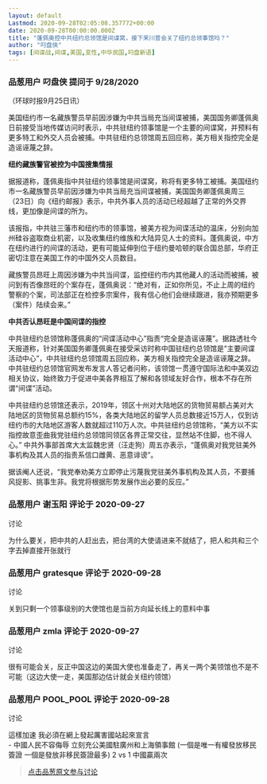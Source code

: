 ```yaml
---
layout: default
Lastmod: 2020-09-28T02:05:08.357772+00:00
date: 2020-09-28T00:00:00.000Z
title: "蓬佩奥控中共纽约总领馆是间谍窝，接下来川普会关了纽约总领事馆吗？"
author: "叼盘侠"
tags: [间谍战,间谍,美国,变性,中华民国,叼盘新语]
---
```



### 品葱用户 **叼盘侠** 提问于 9/28/2020
    
（环球时报9月25日讯）  
  
美国纽约市一名藏族警员早前因涉嫌为中共当局充当间谍被捕，美国国务卿蓬佩奥日前接受当地传媒访问时表示，中共驻纽约领事馆是一个主要的间谍窝，并预料有更多特工和外交人员会被捕。中共驻纽约总领馆周五回应称，美方相关指控完全是造谣诬蔑之辞。  
  

**纽约藏族警官被控为中国搜集情报**

  
  
据报道称，蓬佩奥指中共驻纽约领事馆是间谍窝，称将有更多特工被捕。美国纽约市一名藏族警员早前因涉嫌为中共当局充当间谍被捕，美国国务卿蓬佩奥周三（23日）向《纽约邮报》表示，中共外事人员的活动已经超越了正常的外交界线，更加像是间谍的所为。  
  
该报指，中共驻三藩市和纽约市的领事馆，被美方视为间谍活动的温床，分别向加州硅谷盗取商业机密，以及收集纽约维族和大陆异见人士的资料。蓬佩奥说，中方在纽约进行的间谍的活动，更有可能延伸到位于纽约曼哈顿的联合国总部，华府正密切注意在美国工作的中国外交人员数目。  
  
藏族警员昂旺上周因涉嫌为中共当间谍，监控纽约市内其他藏人的活动而被捕，被问到有否像昂旺的个案存在，蓬佩奥说：“绝对有，正如你所见，不止上周的纽约警察的个案，司法部正在检控多宗案件，我有信心他们会继续跟进，我亦预期更多（案件）陆续会来。”  
  

**中共否认昂旺是中国间谍的指控**

  
  
中共驻纽约总领馆称蓬佩奥的“间谍活动中心”指责“完全是造谣诬蔑”。据路透社今天报道称，针对美国国务卿蓬佩奥在接受采访时称中国驻纽约总领馆是“主要间谍活动中心”，中共驻纽约总领馆周五回应称，美方相关指控完全是造谣诬蔑之辞。中共驻纽约总领馆官网发布发言人答记者问称，该领馆一贯遵守国际法和中美双边相关协议，始终致力于促进中美各界相互了解和各领域友好合作，根本不存在所谓“间谍”活动。  
  
中共驻纽约总领馆还表示，2019年，领区十州对大陆地区的货物贸易额占美对大陆地区的货物贸易总额约15%，各类大陆地区的留学人员总数接近15万人，仅到访纽约市的大陆地区游客人数就超过110万人次。中共驻纽约总领馆称，“美方以不实指控故意歪曲我党驻纽约总领馆同领区各界正常交往，显然站不住脚，也不得人心。” 中共外事部首席大太监魏忠贤（汪走狗）周五亦表示，“蓬佩奥对我党驻美外事机构及其人员的指责系信口雌黄、恶意诽谤”。  
  
据该阉人还说，“我党奉劝美方立即停止污蔑我党驻美外事机构及其人员，不要捕风捉影、挑事生非。我党将根据形势发展作出必要的反应。”
    
                

### 品葱用户 **谢玉阳** 评论于 2020-09-27
讨论

        
为什么要关，把中共的人赶出去，把台湾的大使请进来不就结了，把人和共和三个字去掉直接开张就行
        
                

### 品葱用户 **gratesque** 评论于 2020-09-28
讨论

        
关到只剩一个领事级别的大使馆也是当前方向延长线上的意料中事
        
                

### 品葱用户 **zmla** 评论于 2020-09-27
讨论

        
很有可能会关，反正中国这边的美国大使也准备走了，再关一两个美领馆也不是不可能（这边大使一走，美国那边估计就会关纽约领馆）
        
                

### 品葱用户 **POOL_POOL** 评论于 2020-09-28
讨论

        
這樣加速 我必須在網上發起厲害國站起來宣言   
\- 中國人民不容侮辱 立刻充公美國駐廣州和上海領事館 (一個是唯一有權發放移民簽證 一個是發放非移民簽證最多) 2 vs 1 中國贏兩次
        
                





> [点击品葱原文参与讨论](https://pincong.rocks/question/31531)

